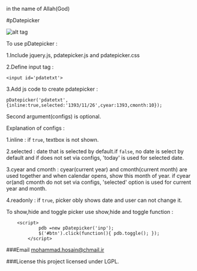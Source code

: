 in the name of Allah(God)

#pDatepicker

![alt tag](https://raw.githubusercontent.com/mohammadhosain/pDatepicker/master/screenshot.png)

To use pDatepicker :  

1.Include jquery.js, pdatepicker.js and pdatepicker.css

2.Define input tag :

	<input id='pdatetxt'>

3.Add js code to create pdatepicker :

	pDatepicker('pdatetxt',{inline:true,selected:'1393/11/26',cyear:1393,cmonth:10});

Second argument(configs) is optional.

Explanation of configs :

1.inline : if `true`, textbox is not shown.

2.selected : date that is selected by default.if `false`, no date is select by default and if does not set via configs, 'today' is used for selected date. 

3.cyear and cmonth : cyear(current year) and cmonth(current month) are used together and when calendar opens, show this month of year.
if cyear or(and) cmonth do not set via configs, 'selected' option is used for current year and month.

4.readonly : if `true`, picker obly shows date and user can not change it.


To show,hide and toggle picker use show,hide and toggle function :

```
	<script>
            pdb =new pDatepicker('inp');
            $('#btn').click(function(){ pdb.toggle(); });
        </script>
```


###Email
mohammad.hosain@chmail.ir

###License
this project licensed under LGPL.
